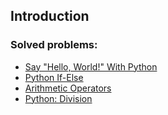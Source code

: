 ## Introduction

### Solved problems:

* [Say "Hello, World!" With Python](say-Hello-World-with-python)
* [Python If-Else](python-if-else)
* [Arithmetic Operators](arithmetic-operators)
* [Python: Division](python:Division)
